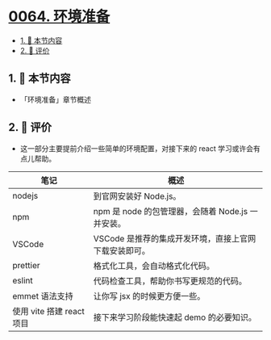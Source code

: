 # [0064. 环境准备](https://github.com/tnotesjs/TNotes.react/tree/main/notes/0064.%20%E7%8E%AF%E5%A2%83%E5%87%86%E5%A4%87)

<!-- region:toc -->

- [1. 🎯 本节内容](#1--本节内容)
- [2. 🫧 评价](#2--评价)

<!-- endregion:toc -->

## 1. 🎯 本节内容

- 「环境准备」章节概述

## 2. 🫧 评价

- 这一部分主要提前介绍一些简单的环境配置，对接下来的 react 学习或许会有点儿帮助。

| 笔记 | 概述 |
| --- | --- |
| nodejs | 到官网安装好 Node.js。 |
| npm | npm 是 node 的包管理器，会随着 Node.js 一并安装。 |
| VSCode | VSCode 是推荐的集成开发环境，直接上官网下载安装即可。 |
| prettier | 格式化工具，会自动格式化代码。 |
| eslint | 代码检查工具，帮助你书写更规范的代码。 |
| emmet 语法支持 | 让你写 jsx 的时候更方便一些。 |
| 使用 vite 搭建 react 项目 | 接下来学习阶段能快速起 demo 的必要知识。 |
